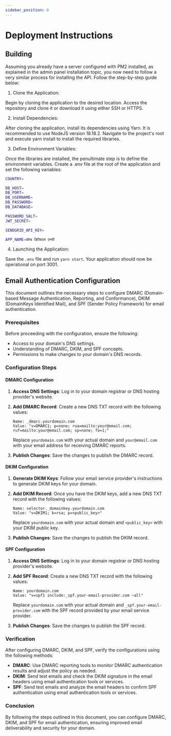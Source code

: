 ```yaml
---
sidebar_position: 0
---
```


# Deployment Instructions

## Building

Assuming you already have a server configured with PM2 installed, as explained in the admin panel installation topic, you now need to follow a very similar process for installing the API. Follow the step-by-step guide below:

1. Clone the Application:

Begin by cloning the application to the desired location. Access the repository and clone it or download it using either SSH or HTTPS.

2. Install Dependencies:

After cloning the application, install its dependencies using Yarn. It is recommended to use NodeJS version 18.18.2. Navigate to the project's root and execute yarn install to install the required libraries.

3. Define Environment Variables:

Once the libraries are installed, the penultimate step is to define the environment variables. Create a .env file at the root of the application and set the following variables:

```bash
COUNTRY=

DB_HOST=
DB_PORT=
DB_USERNAME=
DB_PASSWORD=
DB_DATABASE=

PASSWORD_SALT=
JWT_SECRET=

SENDGRID_API_KEY=

APP_NAME=कोच डिजिटल एनपी
```

4. Launching the Application:

Save the `.env` file and run `yarn start`. Your application should now be operational on port 3001.

## Email Authentication Configuration

This document outlines the necessary steps to configure DMARC (Domain-based Message Authentication, Reporting, and Conformance), DKIM (DomainKeys Identified Mail), and SPF (Sender Policy Framework) for email authentication.

### Prerequisites

Before proceeding with the configuration, ensure the following:

- Access to your domain's DNS settings.
- Understanding of DMARC, DKIM, and SPF concepts.
- Permissions to make changes to your domain's DNS records.

### Configuration Steps

#### DMARC Configuration

1. **Access DNS Settings**: Log in to your domain registrar or DNS hosting provider's website.

2. **Add DMARC Record**: Create a new DNS TXT record with the following values:

   ```
   Name: _dmarc.yourdomain.com
   Value: "v=DMARC1; p=none; rua=mailto:your@email.com; ruf=mailto:your@email.com; sp=none; fo=1;"
   ```

   Replace `yourdomain.com` with your actual domain and `your@email.com` with your email address for receiving DMARC reports.

3. **Publish Changes**: Save the changes to publish the DMARC record.

#### DKIM Configuration

1. **Generate DKIM Keys**: Follow your email service provider's instructions to generate DKIM keys for your domain.

2. **Add DKIM Record**: Once you have the DKIM keys, add a new DNS TXT record with the following values:

   ```
   Name: selector._domainkey.yourdomain.com
   Value: "v=DKIM1; k=rsa; p=<public_key>"
   ```

   Replace `yourdomain.com` with your actual domain and `<public_key>` with your DKIM public key.

3. **Publish Changes**: Save the changes to publish the DKIM record.

#### SPF Configuration

1. **Access DNS Settings**: Log in to your domain registrar or DNS hosting provider's website.

2. **Add SPF Record**: Create a new DNS TXT record with the following values:

   ```
   Name: yourdomain.com
   Value: "v=spf1 include:_spf.your-email-provider.com ~all"
   ```

   Replace `yourdomain.com` with your actual domain and `_spf.your-email-provider.com` with the SPF record provided by your email service provider.

3. **Publish Changes**: Save the changes to publish the SPF record.

### Verification

After configuring DMARC, DKIM, and SPF, verify the configurations using the following methods:

- **DMARC**: Use DMARC reporting tools to monitor DMARC authentication results and adjust the policy as needed.
- **DKIM**: Send test emails and check the DKIM signature in the email headers using email authentication tools or services.
- **SPF**: Send test emails and analyze the email headers to confirm SPF authentication using email authentication tools or services.

### Conclusion

By following the steps outlined in this document, you can configure DMARC, DKIM, and SPF for email authentication, ensuring improved email deliverability and security for your domain.
